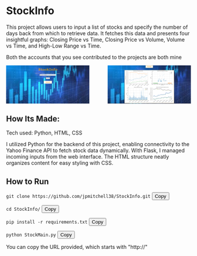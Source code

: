 # StockInfo

This project allows users to input a list of stocks and specify the number of days back from which to retrieve data. It fetches this data and presents four insightful graphs: Closing Price vs Time, Closing Price vs Volume, Volume vs Time, and High-Low Range vs Time.

Both the accounts that you see contributed to the projects are both mine

<div style="display: flex; justify-content: space-between;">
    <img src="docs/Screenshot 2024-07-15 142147.png" alt="Graph 1" style="width: 45%;"/>
    <img src="docs/Screenshot 2024-07-15 144409.png" alt="Graph 2" style="width: 45%;"/>
</div>

## How Its Made:

Tech used: Python, HTML, CSS

I utilized Python for the backend of this project, enabling connectivity to the Yahoo Finance API to fetch stock data dynamically. With Flask, I managed incoming inputs from the web interface. The HTML structure neatly organizes content for easy styling with CSS.

## How to Run

```git clone https://github.com/jpmitchell38/StockInfo.git```
<button class="copy-button" onclick="copyCommand('git clone https://github.com/jpmitchell38/StockInfo.git')">Copy</button>

```cd StockInfo/```
<button class="copy-button" onclick="copyCommand('cd StockInfo/')">Copy</button>

```pip install -r requirements.txt```
<button class="copy-button" onclick="copyCommand('pip install -r requirements.txt')">Copy</button>

```python StockMain.py```
<button class="copy-button" onclick="copyCommand('python StockMain.py')">Copy</button>

You can copy the URL provided, which starts with "http://"

<script>
  function copyCommand(command) {
    // Create a temporary textarea element
    var textarea = document.createElement('textarea');
    textarea.value = command;
    textarea.setAttribute('readonly', '');
    textarea.style.position = 'absolute';
    textarea.style.left = '-9999px'; // Move the textarea off the screen
    document.body.appendChild(textarea);
    textarea.select();
    document.execCommand('copy');
    document.body.removeChild(textarea);
    alert('Copied to clipboard: ' + command);
  }
</script>


